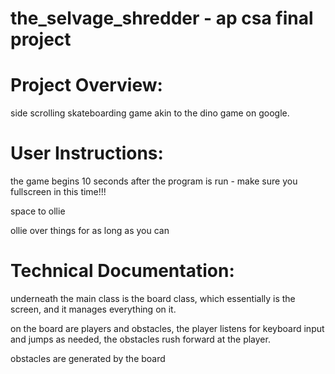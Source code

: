 # the_selvage_shredder - ap csa final project

# Project Overview:
side scrolling skateboarding game akin to the dino game on google.

# User Instructions:
the game begins 10 seconds after the program is run - make sure you fullscreen in this time!!!

space to ollie

ollie over things for as long as you can

# Technical Documentation:
underneath the main class is the board class, which essentially is the screen, and it manages everything on it.

on the board are players and obstacles, the player listens for keyboard input and jumps as needed, the obstacles rush forward at the player.

obstacles are generated by the board
